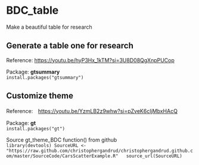 # BDC_table
Make a beautiful table for research

## Generate a table one for research
Reference: https://youtu.be/hyP3Hx_1kTM?si=3U8D08QgXnpPUCop  

Package: **gtsummary**  
`install.packages("gtsummary")`  

## Customize theme
Reference:　https://youtu.be/YzmLB2z9whw?si=pZveK6cIjMbxHAcQ  

Package: **gt**  
`install.packages("gt")`

Source gt_theme_BDC function() from github   
`library(devtools)
SourceURL <- "https://raw.github.com/christophergandrud/christophergandrud.github.com/master/SourceCode/CarsScatterExample.R"  
source_url(SourceURL)`
